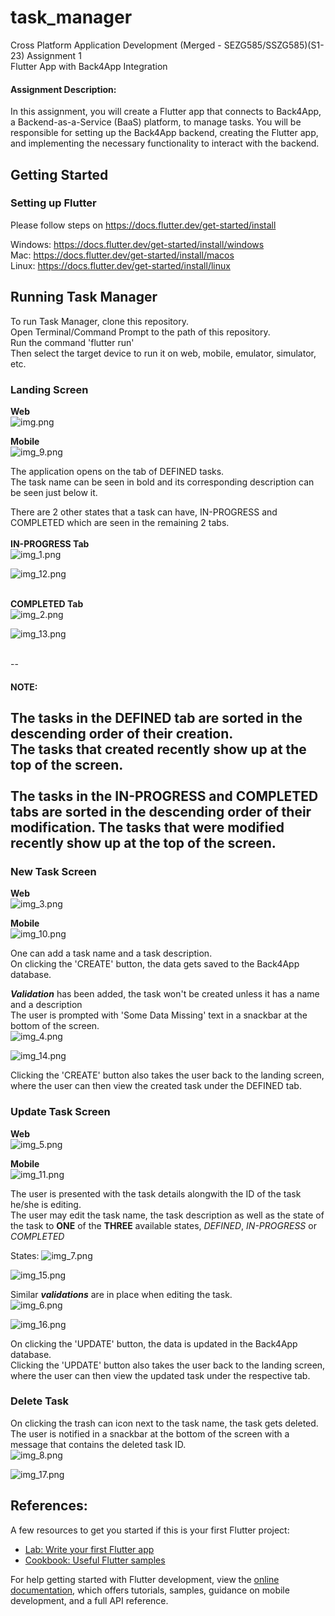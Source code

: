 # task_manager

Cross Platform Application Development (Merged - SEZG585/SSZG585)(S1-23)
Assignment 1 <br />
Flutter App with Back4App Integration

#### Assignment Description:
In this assignment, you will create a Flutter app that connects to Back4App, a Backend-as-a-Service (BaaS) platform, to manage tasks. You will be responsible for setting up the Back4App backend, creating the Flutter app, and implementing the necessary functionality to interact with the backend.

## Getting Started

### Setting up Flutter
Please follow steps on
https://docs.flutter.dev/get-started/install

Windows: https://docs.flutter.dev/get-started/install/windows <br />
Mac: https://docs.flutter.dev/get-started/install/macos <br />
Linux: https://docs.flutter.dev/get-started/install/linux <br />

## Running Task Manager
To run Task Manager, clone this repository.<br />
Open Terminal/Command Prompt to the path of this repository. <br />
Run the command 'flutter run' <br />
Then select the target device to run it on web, mobile, emulator, simulator, etc.

### Landing Screen
**Web** <br />
![img.png](img.png)

**Mobile** <br />
![img_9.png](img_9.png)

The application opens on the tab of DEFINED tasks. <br />
The task name can be seen in bold and its corresponding description can be seen just below it.

There are 2 other states that a task can have, IN-PROGRESS and COMPLETED which are seen in the remaining 2 tabs.
<br />
<br /> <strong> IN-PROGRESS Tab </strong> <br />
![img_1.png](img_1.png)

![img_12.png](img_12.png)

<br /> <strong> COMPLETED Tab </strong> <br />
![img_2.png](img_2.png)

![img_13.png](img_13.png)
<br />
<br />

--
#### NOTE:

The tasks in the DEFINED tab are sorted in the descending order of their creation. <br />
The tasks that created recently show up at the top of the screen.
<br />
<br />
The tasks in the IN-PROGRESS and COMPLETED tabs are sorted in the descending order of their modification.
The tasks that were modified recently show up at the top of the screen.<br />
--

### New Task Screen
**Web** <br />
![img_3.png](img_3.png)

**Mobile** <br />
![img_10.png](img_10.png)

One can add a task name and a task description. <br />
On clicking the 'CREATE' button, the data gets saved to the Back4App database. <br />

**_Validation_** has been added, the task won't be created unless it has a name and a description <br />
The user is prompted with 'Some Data Missing' text in a snackbar at the bottom of the screen. <br />
![img_4.png](img_4.png)

![img_14.png](img_14.png)

Clicking the 'CREATE' button also takes the user back to the landing screen, where the user can then view the created task under the DEFINED tab. <br />

### Update Task Screen
**Web** <br />
![img_5.png](img_5.png)

**Mobile** <br />
![img_11.png](img_11.png)

The user is presented with the task details alongwith the ID of the task he/she is editing. <br />
The user may edit the task name, the task description as well as the state of the task to **ONE** of the **THREE** available states, _DEFINED_, _IN-PROGRESS_ or _COMPLETED_ <br />

States:
![img_7.png](img_7.png)

![img_15.png](img_15.png)

Similar **_validations_** are in place when editing the task.<br />
![img_6.png](img_6.png)

![img_16.png](img_16.png)

On clicking the 'UPDATE' button, the data is updated in the Back4App database. <br />
Clicking the 'UPDATE' button also takes the user back to the landing screen, where the user can then view the updated task under the respective tab. <br />

### Delete Task
On clicking the trash can icon next to the task name, the task gets deleted.<br />
The user is notified in a snackbar at the bottom of the screen with a message that contains the deleted task ID. <br />
![img_8.png](img_8.png)

![img_17.png](img_17.png)

## References:
A few resources to get you started if this is your first Flutter project:

- [Lab: Write your first Flutter app](https://docs.flutter.dev/get-started/codelab)
- [Cookbook: Useful Flutter samples](https://docs.flutter.dev/cookbook)

For help getting started with Flutter development, view the
[online documentation](https://docs.flutter.dev/), which offers tutorials,
samples, guidance on mobile development, and a full API reference.
